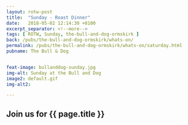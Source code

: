 ```yaml
---
layout: rotw-post
title:  "Sunday - Roast Dinner"
date:   2018-05-02 12:14:30 +0100
excerpt_separator: <!--more-->
tags: [ ROTW, Sunday, the-bull-and-dog-ormskirk ]
back: /pubs/the-bull-and-dog-ormskirk/whats-on/
permalink: /pubs/the-bull-and-dog-ormskirk/whats-on/saturday.html
pubname: The Bull & Dog


feat-image: bullanddog-sunday.jpg
img-alt: Sunday at the Bull and Dog
image2: default.gif
img-alt2:

---
```


<h2>Join us for {{ page.title }}</h2>